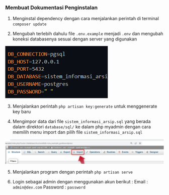 ### Membuat Dokumentasi Penginstalan

1. Menginstal dependency dengan cara menjalankan perintah di terminal `composer update`

2. Mengubah terlebih dahulu file `.env.example` menjadi `.env` dan mengubah koneksi databasenya sesuai dengan server yang digunakan

![alt text](image-1.png)

3. Menjalankan perintah `php artisan key:generate` untuk menggenerate key baru

4. Mengimpor data dari file `sistem_informasi_arsip.sql` yang berada dalam direktori `database/sql/` ke dalam php myadmin dengan cara memilih menu import dan pilih file `sistem_informasi_arsip.sql`

![alt text](image.png)

5. Menjalankan program dengan perintah `php artisan serve`

6. Login sebagai admin dengan menggunakan akun berikut :
    Email : `admin@dev.com`
    Password : `password`
